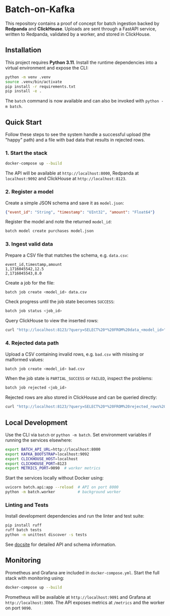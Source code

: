 # Batch-on-Kafka

This repository contains a proof of concept for batch ingestion backed by **Redpanda** and **ClickHouse**. Uploads are sent through a FastAPI service, written to Redpanda, validated by a worker, and stored in ClickHouse.

## Installation

This project requires **Python&nbsp;3.11**. Install the runtime dependencies
into a virtual environment and expose the CLI:

```bash
python -m venv .venv
source .venv/bin/activate
pip install -r requirements.txt
pip install -e .
```

The `batch` command is now available and can also be invoked with
`python -m batch`.

## Quick Start

Follow these steps to see the system handle a successful upload (the "happy"
path) and a file with bad data that results in rejected rows.

### 1. Start the stack

```bash
docker-compose up --build
```

The API will be available at `http://localhost:8000`, Redpanda at `localhost:9092` and ClickHouse at `http://localhost:8123`.

### 2. Register a model

Create a simple JSON schema and save it as `model.json`:

```json
{"event_id": "String", "timestamp": "UInt32", "amount": "Float64"}
```

Register the model and note the returned `model_id`:

```bash
batch model create purchases model.json
```

### 3. Ingest valid data

Prepare a CSV file that matches the schema, e.g. `data.csv`:

```csv
event_id,timestamp,amount
1,1716045542,12.5
2,1716045543,8.0
```

Create a job for the file:

```bash
batch job create <model_id> data.csv
```

Check progress until the job state becomes `SUCCESS`:

```bash
batch job status <job_id>
```

Query ClickHouse to view the inserted rows:

```bash
curl "http://localhost:8123/?query=SELECT%20*%20FROM%20data_<model_id>"
```

### 4. Rejected data path

Upload a CSV containing invalid rows, e.g. `bad.csv` with missing or malformed values:

```bash
batch job create <model_id> bad.csv
```

When the job state is `PARTIAL_SUCCESS` or `FAILED`, inspect the problems:

```bash
batch job rejected <job_id>
```

Rejected rows are also stored in ClickHouse and can be queried directly:

```bash
curl "http://localhost:8123/?query=SELECT%20*%20FROM%20rejected_rows%20WHERE%20job_id='<job_id>'"
```

## Local Development

Use the CLI via `batch` or `python -m batch`. Set environment variables if running the services elsewhere:

```bash
export BATCH_API_URL=http://localhost:8000
export KAFKA_BOOTSTRAP=localhost:9092
export CLICKHOUSE_HOST=localhost
export CLICKHOUSE_PORT=8123
export METRICS_PORT=9090  # worker metrics
```

Start the services locally without Docker using:

```bash
uvicorn batch.api:app --reload  # API on port 8000
python -m batch.worker          # background worker
```

### Linting and Tests

Install development dependencies and run the linter and test suite:

```bash
pip install ruff
ruff batch tests
python -m unittest discover -s tests
```

See [docsite](./docsite) for detailed API and schema information.

## Monitoring

Prometheus and Grafana are included in `docker-compose.yml`.
Start the full stack with monitoring using:

```bash
docker-compose up --build
```

Prometheus will be available at `http://localhost:9091` and Grafana at `http://localhost:3000`.
The API exposes metrics at `/metrics` and the worker on port `9090`.

